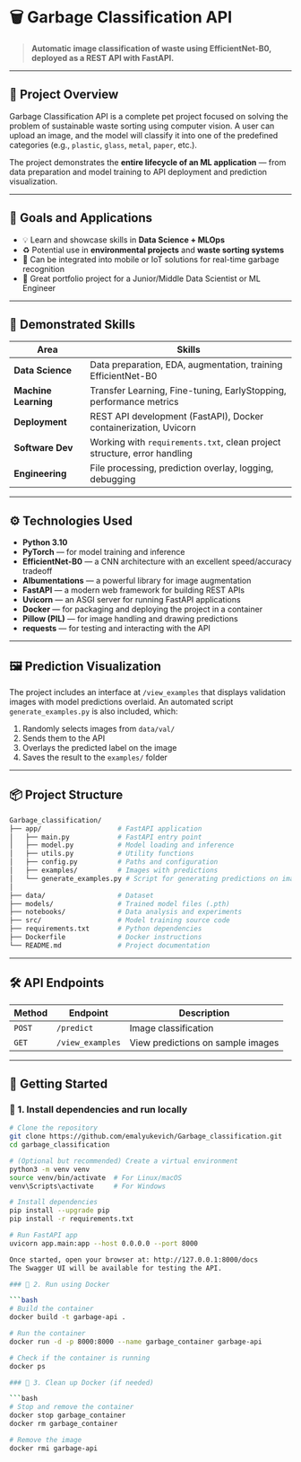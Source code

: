 # 🗑️ Garbage Classification API

> **Automatic image classification of waste using EfficientNet-B0, deployed as a REST API with FastAPI.**

---

## 📌 Project Overview

Garbage Classification API is a complete pet project focused on solving the problem of sustainable waste sorting using computer vision. A user can upload an image, and the model will classify it into one of the predefined categories (e.g., `plastic`, `glass`, `metal`, `paper`, etc.).

The project demonstrates the **entire lifecycle of an ML application** — from data preparation and model training to API deployment and prediction visualization.

---

## 🎯 Goals and Applications

- 💡 Learn and showcase skills in **Data Science + MLOps**
- ♻️ Potential use in **environmental projects** and **waste sorting systems**
- 📱 Can be integrated into mobile or IoT solutions for real-time garbage recognition
- 🧪 Great portfolio project for a Junior/Middle Data Scientist or ML Engineer

---

## 🧠 Demonstrated Skills

| Area                 | Skills                                                                      |
|----------------------|-----------------------------------------------------------------------------|
| **Data Science**     | Data preparation, EDA, augmentation, training EfficientNet-B0               |
| **Machine Learning** | Transfer Learning, Fine-tuning, EarlyStopping, performance metrics          |
| **Deployment**       | REST API development (FastAPI), Docker containerization, Uvicorn            |
| **Software Dev**     | Working with `requirements.txt`, clean project structure, error handling    |
| **Engineering**      | File processing, prediction overlay, logging, debugging                     |

---

## ⚙️ Technologies Used

- **Python 3.10**
- **PyTorch** — for model training and inference
- **EfficientNet-B0** — a CNN architecture with an excellent speed/accuracy tradeoff
- **Albumentations** — a powerful library for image augmentation
- **FastAPI** — a modern web framework for building REST APIs
- **Uvicorn** — an ASGI server for running FastAPI applications
- **Docker** — for packaging and deploying the project in a container
- **Pillow (PIL)** — for image handling and drawing predictions
- **requests** — for testing and interacting with the API

---

## 🖼️ Prediction Visualization

The project includes an interface at `/view_examples` that displays validation images with model predictions overlaid. An automated script `generate_examples.py` is also included, which:

1. Randomly selects images from `data/val/`
2. Sends them to the API
3. Overlays the predicted label on the image
4. Saves the result to the `examples/` folder

---

## 📦 Project Structure

```bash
Garbage_classification/
├── app/                   # FastAPI application
│   ├── main.py            # FastAPI entry point
│   ├── model.py           # Model loading and inference
│   ├── utils.py           # Utility functions
│   ├── config.py          # Paths and configuration
│   ├──	examples/          # Images with predictions
│   └── generate_examples.py # Script for generating predictions on images
│
├── data/                  # Dataset
├── models/                # Trained model files (.pth)
├── notebooks/             # Data analysis and experiments
├── src/                   # Model training source code
├── requirements.txt       # Python dependencies
├── Dockerfile             # Docker instructions
└── README.md              # Project documentation

```

---

## 🛠️ API Endpoints

| Method   | Endpoint         | Description                              |
|----------|------------------|------------------------------------------|
| `POST`   | `/predict`       | Image classification                     |
| `GET`    | `/view_examples` | View predictions on sample images        |

---

## 🚀 Getting Started

### 🔧 1. Install dependencies and run locally

```bash
# Clone the repository
git clone https://github.com/emalyukevich/Garbage_classification.git
cd garbage_classification

# (Optional but recommended) Create a virtual environment
python3 -m venv venv
source venv/bin/activate  # For Linux/macOS
venv\Scripts\activate     # For Windows

# Install dependencies
pip install --upgrade pip
pip install -r requirements.txt

# Run FastAPI app
uvicorn app.main:app --host 0.0.0.0 --port 8000

Once started, open your browser at: http://127.0.0.1:8000/docs
The Swagger UI will be available for testing the API.

### 🐳 2. Run using Docker

```bash
# Build the container
docker build -t garbage-api .

# Run the container
docker run -d -p 8000:8000 --name garbage_container garbage-api

# Check if the container is running
docker ps

### 🧹 3. Clean up Docker (if needed)

```bash
# Stop and remove the container
docker stop garbage_container
docker rm garbage_container

# Remove the image
docker rmi garbage-api

